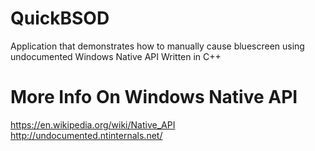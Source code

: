 # QuickBSOD
Application that demonstrates how to manually cause bluescreen using undocumented Windows Native API
Written in C++

# More Info On Windows Native API
https://en.wikipedia.org/wiki/Native_API
http://undocumented.ntinternals.net/
